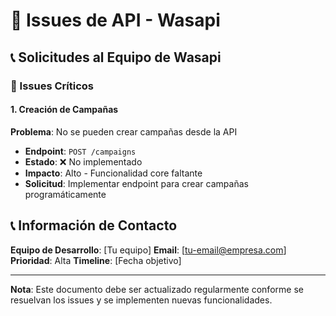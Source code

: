 # 🐛 Issues de API - Wasapi

## 📞 Solicitudes al Equipo de Wasapi

### 🔴 Issues Críticos

#### 1. **Creación de Campañas** 
**Problema**: No se pueden crear campañas desde la API
- **Endpoint**: `POST /campaigns`
- **Estado**: ❌ No implementado
- **Impacto**: Alto - Funcionalidad core faltante
- **Solicitud**: Implementar endpoint para crear campañas programáticamente



## 📞 Información de Contacto

**Equipo de Desarrollo**: [Tu equipo]
**Email**: [tu-email@empresa.com]
**Prioridad**: Alta
**Timeline**: [Fecha objetivo]

---

**Nota**: Este documento debe ser actualizado regularmente conforme se resuelvan los issues y se implementen nuevas funcionalidades. 